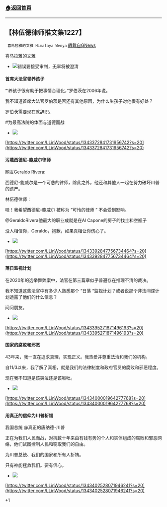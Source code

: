 ###  [:house:返回首頁](https://github.com/ourhimalayas/txt)
---

## 【林伍德律师推文集1227】
` 喜馬拉雅的文雅 Himalaya Wenya` [轉載自GNews](https://gnews.org/zh-hans/691896/)

喜马拉雅的文雅

- ![]()![](https://gnews.org/wp-content/uploads/2020/12/many-wonders.jpg)错误要接受审判，无辜将被澄清




#### 首席大法官领养孩子

“‘养孩子很有助于把事情合理化，”罗伯茨在2006年说。

我不知道首席大法官罗伯茨是否还有其他原因，为什么生孩子对他很有好处？

罗伯茨需要现在就辞职。

#为最高法院的体面与道德而战

- ![]()![](https://gnews.org/wp-content/uploads/2020/12/首席法官养孩子.png)

[https://twitter.com/LLinWood/status/1343372841731956742?s=20](https://twitter.com/LLinWood/status/1343372841731956742?s=20)






#### 污蔑西德尼-鲍威尔律师

网友Geraldo Rivera:

西德尼-鲍威尔是一个可悲的律师，除此之外，他还和其他人一起在努力破坏川普的遗产。

林伍德律师：

哇！我希望西德尼-鲍威尔 被称为 “可怜的律师 ” 不会受到影响。

@GeraldoRivera他最大的职业成就是在Al Capone的房子的找土和空瓶子

没人相信你，Geraldo，抱歉，如果真相让你伤心了。



- ![]()![](https://gnews.org/wp-content/uploads/2020/12/诋毁鲍威尔.png)

[https://twitter.com/LLinWood/status/1343392847756734464?s=20](https://twitter.com/LLinWood/status/1343392847756734464?s=20)



#### 落日监视计划

在2020年的选举舞弊案中，法官在第三篇章似乎普遍存在推理不清的裁决。

我不知道这些法官中有多少人熟悉那个 “日落 “监视计划？或者说那个非法间谍计划透露了他们的什么信息？

问问朋友。


- ![]()![](https://gnews.org/wp-content/uploads/2020/12/落日监视计划.png)

[https://twitter.com/LLinWood/status/1343395271871496193?s=20](https://twitter.com/LLinWood/status/1343395271871496193?s=20)




#### 国家的腐败和邪恶

43年来，我一直在追求真理，实现正义。我热爱并尊重法治和我们的机构。

自11/3以来，我了解了真相，就是我们的法律制度和政府官员的腐败和邪恶程度。

现在我不知道是该哭泣还是该呕吐。





- ![]()![](https://gnews.org/wp-content/uploads/2020/12/国家的腐败.png)

[https://twitter.com/LLinWood/status/1343400001964277768?s=20](https://twitter.com/LLinWood/status/1343400001964277768?s=20)



#### 用真正的信仰为川普祈福

我国总统 @真正的唐纳德-川普

正在为我们人民而战，对抗数十年来由有钱有势的个人和实体组成的腐败和邪恶网络，他们试图控制人民和窃取我们的自由。

为川普总统、我们的国家和所有人祈祷。

只有神能拯救我们。要有信心。


- ![]()![](https://gnews.org/wp-content/uploads/2020/12/prey-for-trump-1.png)

[https://twitter.com/LLinWood/status/1343402528071946241?s=20](https://twitter.com/LLinWood/status/1343402528071946241?s=20)


+1
